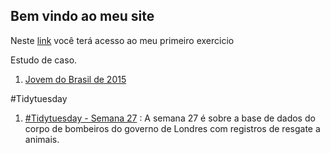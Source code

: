 ## Bem vindo ao meu site

Neste [link](https://nabilmurtadha.github.io/Site-teste/exercicio-1) você terá acesso ao meu primeiro exercicio

Estudo de caso.
 1. [Jovem do Brasil de 2015](https://nabilmurtadha.github.io/Site-teste/jovem-brasileiro)

#Tidytuesday
 1. [#Tidytuesday - Semana 27](https://nabilmurtadha.github.io/TidyTuesday/week_27.html) : A semana 27 é sobre a base de dados do corpo de bombeiros do governo de Londres com registros de resgate a animais. 
